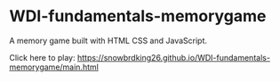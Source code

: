 # WDI-fundamentals-memorygame

A memory game built with HTML CSS and JavaScript.

Click here to play:
https://snowbrdking26.github.io/WDI-fundamentals-memorygame/main.html

